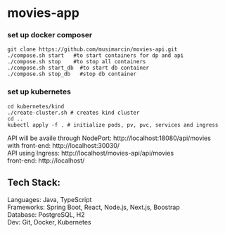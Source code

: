# movies-app

### set up docker composer
```shell
git clone https://github.com/musimarcin/movies-api.git
./compose.sh start   #to start containers for dp and api
./compose.sh stop    #to stop all containers
./compose.sh start_db  #to start db container
./compose.sh stop_db   #stop db container
```

### set up kubernetes
```shell
cd kubernetes/kind
./create-cluster.sh # creates kind cluster
cd ..
kubectl apply -f . # initialize pods, pv, pvc, services and ingress
```

API will be availe through NodePort: http://localhost:18080/api/movies  
with front-end: http://localhost:30030/  
API using Ingress: http://localhost/movies-api/api/movies  
front-end: http://localhost/

## Tech Stack:  
Languages: Java, TypeScript  
Frameworks: Spring Boot, React, Node.js, Next.js, Boostrap  
Database: PostgreSQL, H2  
Dev: Git, Docker, Kubernetes



